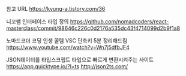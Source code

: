 참고 URL
https://kyung-a.tistory.com/36

니꼬쌤 인터페이스 타입 정의
https://github.com/nomadcoders/react-masterclass/commit/98646c226c0d2176a535dc43f4714099d2b9f1a8

노마드코더 코딩 인생 꿀템 VSC 단축키 5분 정리해드림
https://www.youtube.com/watch?v=Wn7j5dfbJF4

JSON데이터를 타입스크립트 타입으로 빠르게 변환시켜주는 사이트
https://app.quicktype.io/?l=ts
http://json2ts.com/
